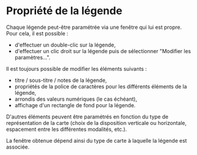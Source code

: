 # Propriété de la légende

Chaque légende peut-être paramétrée via une fenêtre qui lui est propre.
Pour cela, il est possible :
- d'effectuer un double-clic sur la légende,
- d'effectuer un clic droit sur la légende puis de sélectionner "Modifier les paramètres...".

Il est toujours possible de modifier les éléments suivants :
- titre / sous-titre / notes de la légende,
- propriétés de la police de caractères pour les différents éléments de la légende,
- arrondis des valeurs numériques (le cas échéant),
- affichage d'un rectangle de fond pour la légende.

D'autres éléments peuvent être paramétrés en fonction du type de représentation de la carte
(choix de la disposition verticale ou horizontale, espacement entre les différentes modalités, etc.).

La fenêtre obtenue dépend ainsi du type de carte à laquelle la légende est associée.

<ZoomImg
    src="/legend-settings-choropleth.png"
    alt="Paramètres de la légende (carte choroplèthe)"
    caption="Paramètres de la légende (carte choroplèthe)"
/>

<ZoomImg
    src="/legendes.png"
    alt="Exemple de légendes qui peuvent être configurées pour une carte choroplèthe"
    caption="Exemple de légendes qui peuvent être configurées pour une carte choroplèthe"
/>
